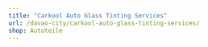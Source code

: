 ```yaml
---
title: "Carkool Auto Glass Tinting Services"
url: /davao-city/carkool-auto-glass-tinting-services/
shop: Autoteile
---
```

